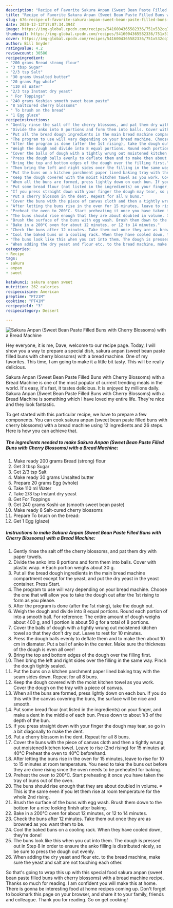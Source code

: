 ```yaml
---
description: "Recipe of Favorite Sakura Anpan (Sweet Bean Paste Filled Buns with Cherry Blossoms) with a Bread Machine"
title: "Recipe of Favorite Sakura Anpan (Sweet Bean Paste Filled Buns with Cherry Blossoms) with a Bread Machine"
slug: 676-recipe-of-favorite-sakura-anpan-sweet-bean-paste-filled-buns-with-cherry-blossoms-with-a-bread-machine
date: 2020-12-12T17:07:34.394Z
image: https://img-global.cpcdn.com/recipes/5416004365582336/751x532cq70/sakura-anpan-sweet-bean-paste-filled-buns-with-cherry-blossoms-with-a-bread-machine-recipe-main-photo.jpg
thumbnail: https://img-global.cpcdn.com/recipes/5416004365582336/751x532cq70/sakura-anpan-sweet-bean-paste-filled-buns-with-cherry-blossoms-with-a-bread-machine-recipe-main-photo.jpg
cover: https://img-global.cpcdn.com/recipes/5416004365582336/751x532cq70/sakura-anpan-sweet-bean-paste-filled-buns-with-cherry-blossoms-with-a-bread-machine-recipe-main-photo.jpg
author: Bill Snyder
ratingvalue: 4.2
reviewcount: 30586
recipeingredient:
- "200 grams Bread strong flour"
- "3 tbsp Sugar"
- "2/3 tsp Salt"
- "30 grams Unsalted butter"
- "20 grams Egg whole"
- "110 ml Water"
- "2/3 tsp Instant dry yeast"
- " For Toppings"
- "240 grams Koshian smooth sweet bean paste"
- "8 Saltcured cherry blossoms"
- " To brush on the bread"
- "1 Egg glaze"
recipeinstructions:
- "Gently rinse the salt off the cherry blossoms, and pat them dry with paper towels."
- "Divide the anko into 8 portions and form them into balls. Cover with plastic wrap. ※ Each portion weighs about 30 g."
- "Put all the bread dough ingredients in the main bread machine compartment except for the yeast, and put the dry yeast in the yeast container. Press Start."
- "The program to use will vary depending on your bread machine. Choose the one that will allow you to take the dough out after the 1st rising to form as you please."
- "After the program is done (after the 1st rising), take the dough out."
- "Weigh the dough and divide into 8 equal portions. Round each portion of into a smooth ball. For reference: The entire amount of dough weighs about 400 g, and 1 portion is about 50 g for a total of 8 portions."
- "Cover the balls of dough with a tightly wrung out moistened kitchen towel so that they don&#39;t dry out. Leave to rest for 10 minutes."
- "Press the dough balls evenly to deflate them and to make then about 10 cm in diamater. Put a ball of anko in the center. Make sure the thickness of the dough is even all over!"
- "Bring the top and bottom edges of the dough over the filling first."
- "Then bring the left and right sides over the filling in the same way. Pinch the dough tightly sealed."
- "Put the buns on a kitchen parchment paper lined baking tray with the seam sides down. Repeat for all 8 buns."
- "Keep the dough covered with the moist kitchen towel as you work. Cover the dough on the tray with a piece of canvas."
- "When all the buns are formed, press lightly down on each bun. If you do this with the canvas covering the buns, the surface will be nice and smooth."
- "Put some bread flour (not listed in the ingredients) on your finger, and make a dent in the middle of each bun. Press down to about 1/3 of the depth of the bun."
- "If you press straight down with your finger the dough may tear, so go in a bit diagonally to make the dent."
- "Put a cherry blossom in the dent. Repeat for all 8 buns."
- "Cover the buns with the piece of canvas cloth and then a tightly wrung out moistened kitchen towel. Leave to rise (2nd rising) for 15 minutes at 40°C Preheat the oven to 40°C beforehand."
- "After letting the buns rise in the oven for 15 minutes, leave to rise for 10 to 15 minutes at room temperature. You need to take the buns out before they are done rising since the oven needs to be preheated for baking."
- "Preheat the oven to 200°C. Start preheating it once you have taken the tray of buns out of the oven."
- "The buns should rise enough that they are about doubled in volume. ※ This is the same even if you let them rise at room temperature for the whole 2nd rising."
- "Brush the surface of the buns with egg wash. Brush them down to the bottom for a nice looking finish after baking."
- "Bake in a 200°C oven for about 12 minutes, or 12 to 14 minutes."
- "Check the buns after 12 minutes. Take them out once they are as browned as you want them to be."
- "Cool the baked buns on a cooling rack. When they have cooled down, they&#39;re done!"
- "The buns look like this when you cut into them. The dough is pressed out in Step 8 in order to ensure the anko filling is distributed nicely, so be sure to press the dough out evenly."
- "When adding the dry yeast and flour etc. to the bread machine, make sure the yeast and salt are not touching each other."
categories:
- Recipe
tags:
- sakura
- anpan
- sweet

katakunci: sakura anpan sweet 
nutrition: 262 calories
recipecuisine: American
preptime: "PT21M"
cooktime: "PT41M"
recipeyield: "3"
recipecategory: Dessert

---
```



![Sakura Anpan (Sweet Bean Paste Filled Buns with Cherry Blossoms) with a Bread Machine](https://img-global.cpcdn.com/recipes/5416004365582336/751x532cq70/sakura-anpan-sweet-bean-paste-filled-buns-with-cherry-blossoms-with-a-bread-machine-recipe-main-photo.jpg)

Hey everyone, it is me, Dave, welcome to our recipe page. Today, I will show you a way to prepare a special dish, sakura anpan (sweet bean paste filled buns with cherry blossoms) with a bread machine. One of my favorites. This time, I am going to make it a little bit tasty. This will be really delicious.



Sakura Anpan (Sweet Bean Paste Filled Buns with Cherry Blossoms) with a Bread Machine is one of the most popular of current trending meals in the world. It's easy, it's fast, it tastes delicious. It is enjoyed by millions daily. Sakura Anpan (Sweet Bean Paste Filled Buns with Cherry Blossoms) with a Bread Machine is something which I have loved my entire life. They're nice and they look fantastic.


To get started with this particular recipe, we have to prepare a few components. You can cook sakura anpan (sweet bean paste filled buns with cherry blossoms) with a bread machine using 12 ingredients and 26 steps. Here is how you can achieve that.

<!--inarticleads1-->

##### The ingredients needed to make Sakura Anpan (Sweet Bean Paste Filled Buns with Cherry Blossoms) with a Bread Machine:

1. Make ready 200 grams Bread (strong) flour
1. Get 3 tbsp Sugar
1. Get 2/3 tsp Salt
1. Make ready 30 grams Unsalted butter
1. Prepare 20 grams Egg (whole)
1. Take 110 ml Water
1. Take 2/3 tsp Instant dry yeast
1. Get  For Toppings
1. Get 240 grams Koshi-an (smooth sweet bean paste)
1. Make ready 8 Salt-cured cherry blossoms
1. Prepare  To brush on the bread:
1. Get 1 Egg (glaze)




<!--inarticleads2-->

##### Instructions to make Sakura Anpan (Sweet Bean Paste Filled Buns with Cherry Blossoms) with a Bread Machine:

1. Gently rinse the salt off the cherry blossoms, and pat them dry with paper towels.
1. Divide the anko into 8 portions and form them into balls. Cover with plastic wrap. ※ Each portion weighs about 30 g.
1. Put all the bread dough ingredients in the main bread machine compartment except for the yeast, and put the dry yeast in the yeast container. Press Start.
1. The program to use will vary depending on your bread machine. Choose the one that will allow you to take the dough out after the 1st rising to form as you please.
1. After the program is done (after the 1st rising), take the dough out.
1. Weigh the dough and divide into 8 equal portions. Round each portion of into a smooth ball. For reference: The entire amount of dough weighs about 400 g, and 1 portion is about 50 g for a total of 8 portions.
1. Cover the balls of dough with a tightly wrung out moistened kitchen towel so that they don&#39;t dry out. Leave to rest for 10 minutes.
1. Press the dough balls evenly to deflate them and to make then about 10 cm in diamater. Put a ball of anko in the center. Make sure the thickness of the dough is even all over!
1. Bring the top and bottom edges of the dough over the filling first.
1. Then bring the left and right sides over the filling in the same way. Pinch the dough tightly sealed.
1. Put the buns on a kitchen parchment paper lined baking tray with the seam sides down. Repeat for all 8 buns.
1. Keep the dough covered with the moist kitchen towel as you work. Cover the dough on the tray with a piece of canvas.
1. When all the buns are formed, press lightly down on each bun. If you do this with the canvas covering the buns, the surface will be nice and smooth.
1. Put some bread flour (not listed in the ingredients) on your finger, and make a dent in the middle of each bun. Press down to about 1/3 of the depth of the bun.
1. If you press straight down with your finger the dough may tear, so go in a bit diagonally to make the dent.
1. Put a cherry blossom in the dent. Repeat for all 8 buns.
1. Cover the buns with the piece of canvas cloth and then a tightly wrung out moistened kitchen towel. Leave to rise (2nd rising) for 15 minutes at 40°C Preheat the oven to 40°C beforehand.
1. After letting the buns rise in the oven for 15 minutes, leave to rise for 10 to 15 minutes at room temperature. You need to take the buns out before they are done rising since the oven needs to be preheated for baking.
1. Preheat the oven to 200°C. Start preheating it once you have taken the tray of buns out of the oven.
1. The buns should rise enough that they are about doubled in volume. ※ This is the same even if you let them rise at room temperature for the whole 2nd rising.
1. Brush the surface of the buns with egg wash. Brush them down to the bottom for a nice looking finish after baking.
1. Bake in a 200°C oven for about 12 minutes, or 12 to 14 minutes.
1. Check the buns after 12 minutes. Take them out once they are as browned as you want them to be.
1. Cool the baked buns on a cooling rack. When they have cooled down, they&#39;re done!
1. The buns look like this when you cut into them. The dough is pressed out in Step 8 in order to ensure the anko filling is distributed nicely, so be sure to press the dough out evenly.
1. When adding the dry yeast and flour etc. to the bread machine, make sure the yeast and salt are not touching each other.




So that's going to wrap this up with this special food sakura anpan (sweet bean paste filled buns with cherry blossoms) with a bread machine recipe. Thanks so much for reading. I am confident you will make this at home. There is gonna be interesting food at home recipes coming up. Don't forget to bookmark this page on your browser, and share it to your family, friends and colleague. Thank you for reading. Go on get cooking!
